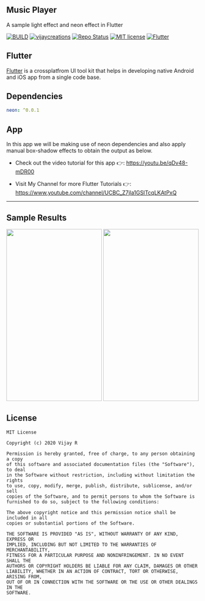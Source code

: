 ## Music Player

A sample light effect and neon effect in Flutter

[![BUILD](https://img.shields.io/badge/Build-OK-<COLOR>.svg)](https://github.com/vijayinyoutube/lighteffect)  [![vijaycreations](https://img.shields.io/website-up-vijaycreations-green-orange/http/cv.lbesson.qc.to.svg)](https://www.youtube.com/channel/UCBC_Z7jla1GSITcqLKAtPxQ) [![Repo Status](https://img.shields.io/badge/RepoStatus-Active-blue.svg)](https://github.com/vijayinyoutube/lighteffect) [![MIT license](https://img.shields.io/badge/License-MIT-red.svg)](https://github.com/vijayinyoutube/lighteffect) [![Flutter](https://img.shields.io/badge/Built_using-Flutter-blue.svg)](https://github.com/vijayinyoutube/lighteffect)


## Flutter
[Flutter](https://flutter.dev/) is a crossplatfrom UI tool kit that helps in developing native Android and iOS app from a single code base.

## Dependencies
```pubspec.yaml
neon: ^0.0.1
```

## App

In this app we will be making use of neon dependencies and also apply manual box-shadow effects to obtain the output as below.

* Check out the video tutorial for this app 👉: https://youtu.be/qDv48-mDR00

* Visit My Channel for more Flutter Tutorials 👉: https://www.youtube.com/channel/UCBC_Z7jla1GSITcqLKAtPxQ 

------------------

## Sample Results

<img src="https://user-images.githubusercontent.com/58719230/89190315-e9b9ec80-d5be-11ea-86bb-4ccafd611832.png" width="250" height="450"> <img src="https://user-images.githubusercontent.com/58719230/89190356-f9393580-d5be-11ea-8063-5aba7ea12a15.png" width="250" height="450">

## License

```
MIT License

Copyright (c) 2020 Vijay R

Permission is hereby granted, free of charge, to any person obtaining a copy
of this software and associated documentation files (the "Software"), to deal
in the Software without restriction, including without limitation the rights
to use, copy, modify, merge, publish, distribute, sublicense, and/or sell
copies of the Software, and to permit persons to whom the Software is
furnished to do so, subject to the following conditions:

The above copyright notice and this permission notice shall be included in all
copies or substantial portions of the Software.

THE SOFTWARE IS PROVIDED "AS IS", WITHOUT WARRANTY OF ANY KIND, EXPRESS OR
IMPLIED, INCLUDING BUT NOT LIMITED TO THE WARRANTIES OF MERCHANTABILITY,
FITNESS FOR A PARTICULAR PURPOSE AND NONINFRINGEMENT. IN NO EVENT SHALL THE
AUTHORS OR COPYRIGHT HOLDERS BE LIABLE FOR ANY CLAIM, DAMAGES OR OTHER
LIABILITY, WHETHER IN AN ACTION OF CONTRACT, TORT OR OTHERWISE, ARISING FROM,
OUT OF OR IN CONNECTION WITH THE SOFTWARE OR THE USE OR OTHER DEALINGS IN THE
SOFTWARE.

```
